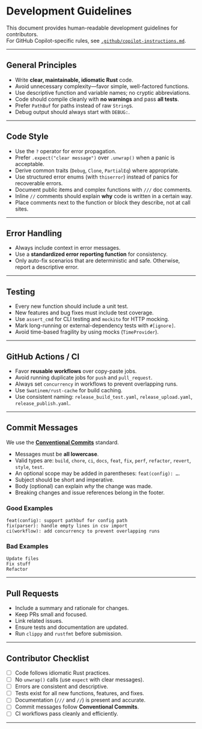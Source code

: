 # Development Guidelines

This document provides human-readable development guidelines for contributors.  
For GitHub Copilot-specific rules, see [`.github/copilot-instructions.md`](.github/copilot-instructions.md).

---

## General Principles
- Write **clear, maintainable, idiomatic Rust** code.
- Avoid unnecessary complexity—favor simple, well-factored functions.
- Use descriptive function and variable names; no cryptic abbreviations.
- Code should compile cleanly with **no warnings** and pass **all tests**.
- Prefer `PathBuf` for paths instead of raw `String`s.
- Debug output should always start with `DEBUG:`.

---

## Code Style
- Use the `?` operator for error propagation.
- Prefer `.expect("clear message")` over `.unwrap()` when a panic is acceptable.
- Derive common traits (`Debug`, `Clone`, `PartialEq`) where appropriate.
- Use structured error enums (with `thiserror`) instead of panics for recoverable errors.
- Document public items and complex functions with `///` doc comments.
- Inline `//` comments should explain **why** code is written in a certain way.
- Place comments next to the function or block they describe, not at call sites.

---

## Error Handling
- Always include context in error messages.
- Use a **standardized error reporting function** for consistency.
- Only auto-fix scenarios that are deterministic and safe. Otherwise, report a descriptive error.

---

## Testing
- Every new function should include a unit test.
- New features and bug fixes must include test coverage.
- Use `assert_cmd` for CLI testing and `mockito` for HTTP mocking.
- Mark long-running or external-dependency tests with `#[ignore]`.
- Avoid time-based fragility by using mocks (`TimeProvider`).

---

## GitHub Actions / CI
- Favor **reusable workflows** over copy-paste jobs.
- Avoid running duplicate jobs for `push` and `pull_request`.
- Always set `concurrency` in workflows to prevent overlapping runs.
- Use `Swatinem/rust-cache` for build caching.
- Use consistent naming: `release_build_test.yaml`, `release_upload.yaml`, `release_publish.yaml`.

---

## Commit Messages
We use the **[Conventional Commits](https://www.conventionalcommits.org/en/v1.0.0/)** standard.

- Messages must be **all lowercase**.
- Valid types are: `build`, `chore`, `ci`, `docs`, `feat`, `fix`, `perf`, `refactor`, `revert`, `style`, `test`.
- An optional scope may be added in parentheses: `feat(config): …`.
- Subject should be short and imperative.
- Body (optional) can explain *why* the change was made.
- Breaking changes and issue references belong in the footer.

### Good Examples
```
feat(config): support pathbuf for config path
fix(parser): handle empty lines in csv import
ci(workflow): add concurrency to prevent overlapping runs
```

### Bad Examples
```
Update files
Fix stuff
Refactor
```

---

## Pull Requests
- Include a summary and rationale for changes.
- Keep PRs small and focused.
- Link related issues.
- Ensure tests and documentation are updated.
- Run `clippy` and `rustfmt` before submission.

---

## Contributor Checklist
- [ ] Code follows idiomatic Rust practices.
- [ ] No `unwrap()` calls (use `expect` with clear messages).
- [ ] Errors are consistent and descriptive.
- [ ] Tests exist for all new functions, features, and fixes.
- [ ] Documentation (`///` and `//`) is present and accurate.
- [ ] Commit messages follow **Conventional Commits**.
- [ ] CI workflows pass cleanly and efficiently.

---

